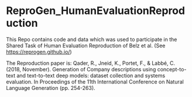 # ReproGen_HumanEvaluationReproduction

This Repo contains code and data which was used to participate in the Shared Task of Human Evaluation Reproduction of Belz et al. (See https://reprogen.github.io/)

The Reproduction paper is: 
Qader, R., Jneid, K., Portet, F., & Labbé, C. (2018, November). Generation of Company descriptions using concept-to-text and text-to-text deep models: dataset collection and systems evaluation. In Proceedings of the 11th International Conference on Natural Language Generation (pp. 254-263).
